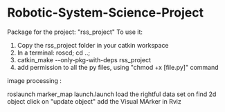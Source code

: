 # Robotic-System-Science-Project

Package for the project: "rss_project"
To use it:
  1. Copy the rss_project folder in your catkin workspace
  2. In a terminal: roscd; cd ..;
  3. catkin_make --only-pkg-with-deps rss_project
  4. add permission to all the py files, using "chmod +x [file.py]" command
 
 
 
 image processing :
 
 roslaunch marker_map launch.launch
    load the rightful data set on find 2d object
    click on "update object"
    add the Visual MArker in Rviz
